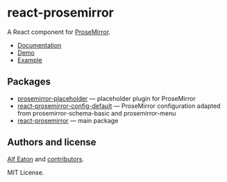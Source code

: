 # react-prosemirror

A React component for [ProseMirror](http://prosemirror.net/).

* [Documentation](https://github.com/hubgit/react-prosemirror/blob/master/packages/react-prosemirror/README.md)
* [Demo](http://git.macropus.org/react-prosemirror/)
* [Example](https://github.com/hubgit/react-prosemirror/tree/master/packages/react-prosemirror-example)

## Packages

* [prosemirror-placeholder](https://github.com/hubgit/react-prosemirror/blob/master/packages/prosemirror-placeholder) — placeholder plugin for ProseMirror
* [react-prosemirror-config-default](https://github.com/hubgit/react-prosemirror/blob/master/packages/react-prosemirror-config-default) — ProseMirror configuration adapted from prosemirror-schema-basic and prosemirror-menu
* [react-prosemirror](https://github.com/hubgit/react-prosemirror/blob/master/packages/react-prosemirror) — main package

## Authors and license

[Alf Eaton](https://github.com/hubgit) and [contributors](https://github.com/hubgit/react-prosemirror/graphs/contributors).

MIT License.
